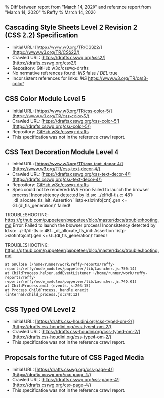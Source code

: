 % Diff between report from "March 14, 2020" and reference report from "March 14, 2020"
% Reffy
% March 14, 2020

## Cascading Style Sheets Level 2 Revision 2 (CSS 2.2) Specification

- Initial URL: [https://www.w3.org/TR/CSS22/](https://www.w3.org/TR/CSS22/)
- Crawled URL: [https://drafts.csswg.org/css2/](https://drafts.csswg.org/css2/)
- Repository: [GitHub w3c/csswg-drafts](https://github.com/w3c/csswg-drafts)
- No normative references found: *INS* false / *DEL* true
- Inconsistent references for links: *INS* https://www.w3.org/TR/css3-color/


## CSS Color Module Level 5

- Initial URL: [https://www.w3.org/TR/css-color-5/](https://www.w3.org/TR/css-color-5/)
- Crawled URL: [https://drafts.csswg.org/css-color-5/](https://drafts.csswg.org/css-color-5/)
- Repository: [GitHub w3c/csswg-drafts](https://github.com/w3c/csswg-drafts)
- This specification was not in the reference crawl report.


## CSS Text Decoration Module Level 4

- Initial URL: [https://www.w3.org/TR/css-text-decor-4/](https://www.w3.org/TR/css-text-decor-4/)
- Crawled URL: [https://drafts.csswg.org/css-text-decor-4/](https://drafts.csswg.org/css-text-decor-4/)
- Repository: [GitHub w3c/csswg-drafts](https://github.com/w3c/csswg-drafts)
- Spec could not be rendered: *INS* Error: Failed to launch the browser process!
Inconsistency detected by ld.so: ../elf/dl-tls.c: 481: _dl_allocate_tls_init: Assertion `listp->slotinfo[cnt].gen <= GL(dl_tls_generation)' failed!


TROUBLESHOOTING: https://github.com/puppeteer/puppeteer/blob/master/docs/troubleshooting.md
 Error: Failed to launch the browser process!
Inconsistency detected by ld.so: ../elf/dl-tls.c: 481: _dl_allocate_tls_init: Assertion `listp->slotinfo[cnt].gen <= GL(dl_tls_generation)' failed!


TROUBLESHOOTING: https://github.com/puppeteer/puppeteer/blob/master/docs/troubleshooting.md

    at onClose (/home/runner/work/reffy-reports/reffy-reports/reffy/node_modules/puppeteer/lib/Launcher.js:750:14)
    at ChildProcess.helper.addEventListener (/home/runner/work/reffy-reports/reffy-reports/reffy/node_modules/puppeteer/lib/Launcher.js:740:61)
    at ChildProcess.emit (events.js:203:15)
    at Process.ChildProcess._handle.onexit (internal/child_process.js:248:12)


## CSS Typed OM Level 2

- Initial URL: [https://drafts.css-houdini.org/css-typed-om-2/](https://drafts.css-houdini.org/css-typed-om-2/)
- Crawled URL: [https://drafts.css-houdini.org/css-typed-om-2/](https://drafts.css-houdini.org/css-typed-om-2/)
- This specification was not in the reference crawl report.


## Proposals for the future of CSS Paged Media

- Initial URL: [https://drafts.csswg.org/css-page-4/](https://drafts.csswg.org/css-page-4/)
- Crawled URL: [https://drafts.csswg.org/css-page-4/](https://drafts.csswg.org/css-page-4/)
- This specification was not in the reference crawl report.


